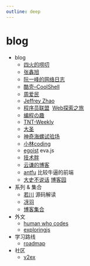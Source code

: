 ```yaml
---
outline: deep
---
```

# blog
- blog
  - [四火的唠叨](https://www.raychase.net/allarticles)
  - [张鑫旭](https://www.zhangxinxu.com/wordpress/)
  - [阮一峰的网络日志](https://www.ruanyifeng.com/blog/archives.html)
  - [酷壳–CoolShell](https://coolshell.cn/)
  - [周爱民](https://blog.csdn.net/aimingoo)
  - [Jeffrey Zhao](http://blog.zhaojie.me/)
  - [程序员联盟](https://www.jianshu.com/u/44339a8a9afa) &nbsp;[Web探索之旅](https://www.jianshu.com/nb/4686146)
  - [编程の趣](https://www.tangshuang.net/code)
  - [TNT-Weekly](https://github.com/tnfe/TNT-Weekly/tree/master)
  - [大圣](https://shengxinjing.cn/)
  - [神奇海螺试验场](https://lab.magiconch.com/)
  - [小林coding](https://xiaolincoding.com/)
  - [egoist](https://egoist.dev/) eva.js
  - [技术胖](https://www.jspang.com/)
  - [云谦的博客](https://sorrycc.com)
  - [antfu](https://antfu.me/) 比较牛逼的前端
  - [大史不说话](https://github.com/dashnowords/blogs/) [博客园](https://www.cnblogs.com/dashnowords/p/10127926.html)
- 系列 & 集合
  - [若川](https://juejin.cn/user/1415826704971918/posts) 源码解读
  - [冴羽](https://juejin.cn/user/712139234359182/posts)
  - [博客集合](https://artiely.github.io/bookmark)
- 外文
  - [human who codes](https://humanwhocodes.com/blog/)
  - [exploringjs](https://exploringjs.com/)
- 学习路线
  - [roadmap](https://roadmap.sh/)
- 社区
  - [v2ex](https://www.v2ex.com/)

